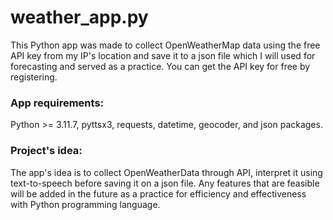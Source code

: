 # weather_app.py
This Python app was made to collect OpenWeatherMap data using the free API key from my IP's location and save it to a json file which I will used for forecasting and served as a practice. You can get the API key for free by registering.

### App requirements:
Python >= 3.11.7, pyttsx3, requests, datetime, geocoder, and json packages.

### Project's idea:
The app's idea is to collect OpenWeatherData through API, interpret it using text-to-speech before saving it on a json file. Any features that are feasible will be added in the future as a practice for efficiency and effectiveness with Python programming language.
